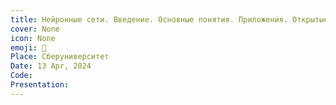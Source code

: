 ```yaml
---
title: Нейронные сети. Введение. Основные понятия. Приложения. Открытые вопросы.
cover: None
icon: None
emoji: 🧠
Place: Сберуниверситет
Date: 13 Apr, 2024
Code: 
Presentation: 
---
```


